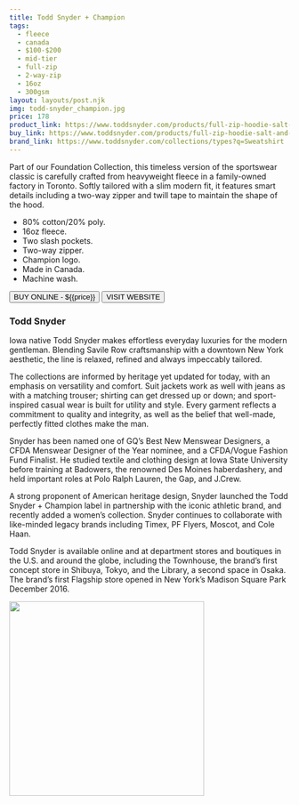 ```yaml
---
title: Todd Snyder + Champion
tags:
  - fleece
  - canada
  - $100-$200 
  - mid-tier 
  - full-zip
  - 2-way-zip
  - 16oz
  - 300gsm
layout: layouts/post.njk
img: todd-snyder_champion.jpg
price: 178
product_link: https://www.toddsnyder.com/products/full-zip-hoodie-salt-and-pepper
buy_link: https://www.toddsnyder.com/products/full-zip-hoodie-salt-and-pepper 
brand_link: https://www.toddsnyder.com/collections/types?q=Sweatshirt
---
```

<div class="col col-sm-8">

<p>
Part of our Foundation Collection, this timeless version of the sportswear classic is carefully crafted from heavyweight fleece in a family-owned factory in Toronto. Softly tailored with a slim modern fit, it features smart details including a two-way zipper and twill tape to maintain the shape of the hood.

* 80% cotton/20% poly.
* 16oz fleece.
* Two slash pockets.
* Two-way zipper.
* Champion logo.
* Made in Canada.
* Machine wash.  
<p>
    <a href='{{buy_link}}'><button class="button-primary-outlined button-round">BUY ONLINE - ${{price}}</button></a>
    <a href='{{brand_link}}'><button class="button-primary-outlined button-round">VISIT WEBSITE</button></a>
</p>

### Todd Snyder
<p>Iowa native Todd Snyder makes effortless everyday luxuries for the modern gentleman. Blending Savile Row craftsmanship with a downtown New York aesthetic, the line is relaxed, refined and always impeccably tailored.

The collections are informed by heritage yet updated for today, with an emphasis on versatility and comfort. Suit jackets work as well with jeans as with a matching trouser; shirting can get dressed up or down; and sport-inspired casual wear is built for utility and style. Every garment reflects a commitment to quality and integrity, as well as the belief that well-made, perfectly fitted clothes make the man.

Snyder has been named one of GQ’s Best New Menswear Designers, a CFDA Menswear Designer of the Year nominee, and a CFDA/Vogue Fashion Fund Finalist. He studied textile and clothing design at Iowa State University before training at Badowers, the renowned Des Moines haberdashery, and held important roles at Polo Ralph Lauren, the Gap, and J.Crew.

A strong proponent of American heritage design, Snyder launched the Todd Snyder + Champion label in partnership with the iconic athletic brand, and recently added a women’s collection. Snyder continues to collaborate with like-minded legacy brands including Timex, PF Flyers, Moscot, and Cole Haan.

Todd Snyder is available online and at department stores and boutiques in the U.S. and around the globe, including the Townhouse, the brand’s first concept store in Shibuya, Tokyo, and the Library, a second space in Osaka. The brand’s first Flagship store opened in New York’s Madison Square Park December 2016.</p>

</div>

<div class="col col-sm-4 float-right">
        <img src='/img/{{img}}' height='350' class="float-left">
</div>